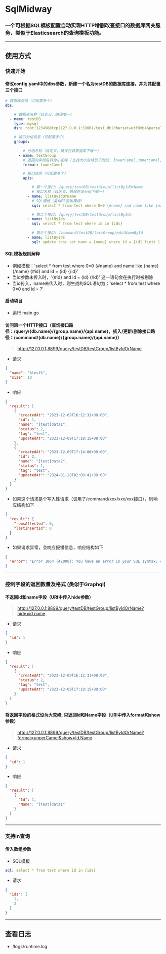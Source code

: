 # SqlMidway

### 一个可根据SQL模板配置自动实现HTTP增删改查接口的数据库网关服务，类似于Elasticsearch的查询模板功能。

***

## 使用方式

### 快速开始

#### 修改config.yaml中的dbs参数，新建一个名为testDB的数据库连接，并为其配置三个接口

```yaml
# 数据库信息（可配置多个）
dbs:

    # 数据库名称（自定义，确保唯一）
  - name: testDB
    type: mysql
    dsn: root:123456@tcp(127.0.0.1:3306)/test_db?charset=utf8mb4&parseTime=True&loc=Local

    # 接口分组信息（可配置多个）
    groups:
      
        # 分组名称（自定义，确保在该数据库下唯一）
      - name: testGroup
        # 返回的字段名转为小驼峰 (支持大小驼峰及下划线: lowerCamel,upperCamel,underscore)
        format: lowerCamel

        # 接口信息（可配置多个）
        apis:

            # 第一个接口: /query/testDB/testGroup/listByIdOrName
            # 接口名称（自定义，确保在该分组下唯一）
          - name: listByIdOrName
            # SQL模板（类似ES查询模板）
            sql: select * from test where 0=0 {#name} and name like {name} {/name} {#id} and id = {id} {/id} {#size} limit {size} {/size}

            # 第二个接口: /query/testDB/testGroup/listByIds
          - name: listByIds
            sql: select * from test where id in {ids}
            
            # 第三个接口: /command/testDB/testGroup/editNameById
          - name: listByIds
            sql: update test set name = {name} where id = {id} limit 1
```

#### SQL模板规则解释

* 例如模板：'select * from test where 0=0 {#name} and name like {name} {/name} {#id} and id = {id} {/id}'
* 当id参数未传入时，'{#id} and id = {id} {/id}' 这一语句会在执行时被剔除
* 当id传入，name未传入时，则生成的SQL语句为：'select * from test where 0=0 and id = ?'

#### 启动项目

* 运行 main.go

#### 访问第一个HTTP接口（查询接口路径：/query/{db.name}/{group.name}/{api.name}，插入/更新/删除接口路径：/command/{db.name}/{group.name}/{api.name}）

> http://127.0.0.1:8899/query/testDB/testGroup/listByIdOrName

* 请求

```json
{
  "name": "%test%",
  "size": 10
}
```

* 响应

```json
{
  "result": [
    {
      "createdAt": "2023-12-09T16:12:31+08:00",
      "id": 1,
      "name": "[test]data1",
      "status": 2,
      "tag": "test",
      "updatedAt": "2023-12-09T17:19:15+08:00"
    },
    {
      "createdAt": "2023-12-09T17:14:08+08:00",
      "id": 2,
      "name": "[test]data2",
      "status": 1,
      "tag": "test",
      "updatedAt": "2024-01-28T02:08:41+08:00"
    }
  ]
}
```

* 如果这个请求是个写入性请求（调用了/command/xxx/xxx/xxx接口），则响应结构如下

```json
{
  "result": {
    "rowsAffected": 0,
    "lastInsertId": 0
  }
}
```

* 如果请求异常，会响应报错信息，响应结构如下

```json
{
  "error": "Error 1064 (42000): You have an error in your SQL syntax; check the manual that corresponds to your MySQL server version for the right syntax to use near '{ids}' at line 1"
}
```

***

### 控制字段的返回数量及格式 (类似于Graphql)

#### 不返回id和name字段（URI中传入hide参数）

> http://127.0.0.1:8899/query/testDB/testGroup/listByIdOrName?hide=id,name

* 请求

```json
{
  "id": 1
}
```

* 响应

```json
{
  "result": [
    {
      "createdAt": "2023-12-09T16:12:31+08:00",
      "status": 2,
      "tag": "test",
      "updatedAt": "2023-12-09T17:19:15+08:00"
    }
  ]
}
```

#### 将返回字段的格式设为大驼峰, 只返回Id和Name字段（URI中传入format和show参数）

> http://127.0.0.1:8899/query/testDB/testGroup/listByIdOrName?format=upperCamel&show=Id,Name

* 请求

```json
{
  "id": 1
}
```

* 响应

```json
{
  "result": [
    {
      "Id": 1,
      "Name": "[test]data1"
    }
  ]
}
```

***

### 支持in查询

#### 传入数组参数

* SQL模板

```yaml
sql: select * from test where id in {ids}
```

* 请求

```json
{
  "ids": [
    1,
    2
  ]
}
```

***

## 查看日志

* /logs/runtime.log
